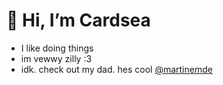 # 👋 Hi, I’m Cardsea
- I like doing things
- im vewwy zilly :3
- idk. check out my dad. hes cool [@martinemde](https://github.com/MartinEmde)



<!---
Cardsea/Cardsea is a ✨ special ✨ repository because its `README.md` (this file) appears on your GitHub profile.
You can click the Preview link to take a look at your changes.
--->
